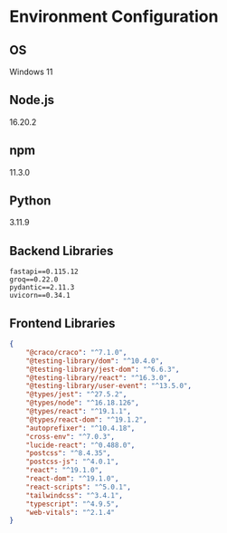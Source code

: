 # Environment Configuration

## OS

Windows 11

## Node.js

16.20.2

## npm

11.3.0

## Python

3.11.9

## Backend Libraries

```
fastapi==0.115.12
groq==0.22.0
pydantic==2.11.3
uvicorn==0.34.1
```

## Frontend Libraries

```json
{
    "@craco/craco": "^7.1.0",
    "@testing-library/dom": "^10.4.0",
    "@testing-library/jest-dom": "^6.6.3",
    "@testing-library/react": "^16.3.0",
    "@testing-library/user-event": "^13.5.0",
    "@types/jest": "^27.5.2",
    "@types/node": "^16.18.126",
    "@types/react": "^19.1.1",
    "@types/react-dom": "^19.1.2",
    "autoprefixer": "^10.4.18",
    "cross-env": "^7.0.3",
    "lucide-react": "^0.488.0",
    "postcss": "^8.4.35",
    "postcss-js": "^4.0.1",
    "react": "^19.1.0",
    "react-dom": "^19.1.0",
    "react-scripts": "^5.0.1",
    "tailwindcss": "^3.4.1",
    "typescript": "^4.9.5",
    "web-vitals": "^2.1.4"
}

